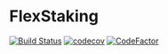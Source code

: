 # FlexStaking

[![Build Status](https://app.travis-ci.com/The-Poolz/FlexStaking.svg?token=xusbS8YxMuyCLykrBixj&branch=master)](https://app.travis-ci.com/The-Poolz/FlexStaking)
[![codecov](https://codecov.io/gh/The-Poolz/FlexStaking/branch/master/graph/badge.svg?token=RwT6sEA5xI)](https://codecov.io/gh/The-Poolz/FlexStaking)
[![CodeFactor](https://www.codefactor.io/repository/github/the-poolz/flexstaking/badge)](https://www.codefactor.io/repository/github/the-poolz/flexstaking)
